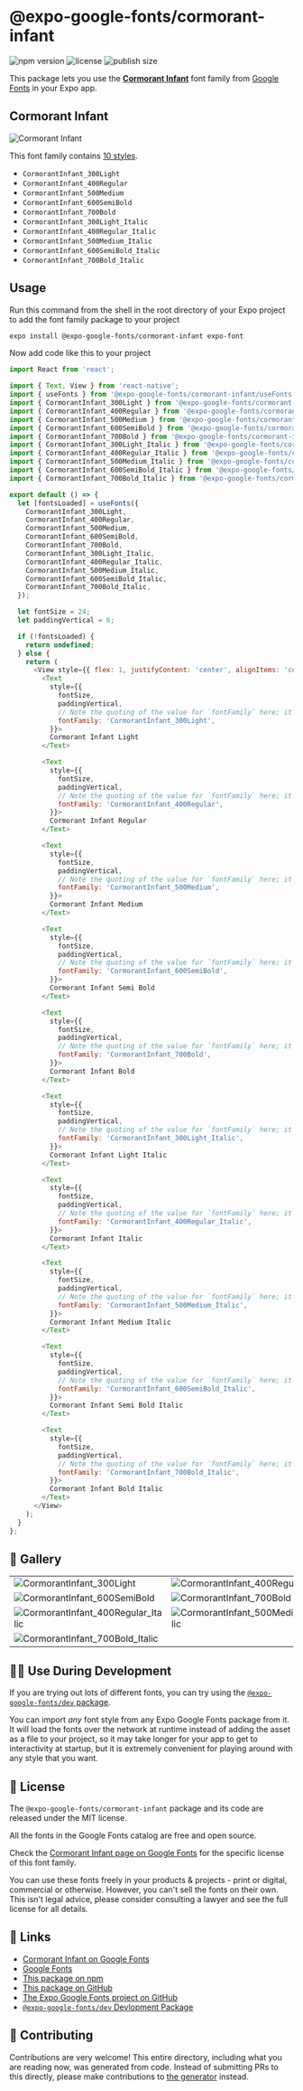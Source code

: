 # @expo-google-fonts/cormorant-infant

![npm version](https://flat.badgen.net/npm/v/@expo-google-fonts/cormorant-infant)
![license](https://flat.badgen.net/github/license/expo/google-fonts)
![publish size](https://flat.badgen.net/packagephobia/install/@expo-google-fonts/cormorant-infant)

This package lets you use the [**Cormorant Infant**](https://fonts.google.com/specimen/Cormorant+Infant) font family from [Google Fonts](https://fonts.google.com/) in your Expo app.

## Cormorant Infant

![Cormorant Infant](./font-family.png)

This font family contains [10 styles](#-gallery).

- `CormorantInfant_300Light`
- `CormorantInfant_400Regular`
- `CormorantInfant_500Medium`
- `CormorantInfant_600SemiBold`
- `CormorantInfant_700Bold`
- `CormorantInfant_300Light_Italic`
- `CormorantInfant_400Regular_Italic`
- `CormorantInfant_500Medium_Italic`
- `CormorantInfant_600SemiBold_Italic`
- `CormorantInfant_700Bold_Italic`

## Usage

Run this command from the shell in the root directory of your Expo project to add the font family package to your project
```sh
expo install @expo-google-fonts/cormorant-infant expo-font
```

Now add code like this to your project
```js
import React from 'react';

import { Text, View } from 'react-native';
import { useFonts } from '@expo-google-fonts/cormorant-infant/useFonts';
import { CormorantInfant_300Light } from '@expo-google-fonts/cormorant-infant/300Light';
import { CormorantInfant_400Regular } from '@expo-google-fonts/cormorant-infant/400Regular';
import { CormorantInfant_500Medium } from '@expo-google-fonts/cormorant-infant/500Medium';
import { CormorantInfant_600SemiBold } from '@expo-google-fonts/cormorant-infant/600SemiBold';
import { CormorantInfant_700Bold } from '@expo-google-fonts/cormorant-infant/700Bold';
import { CormorantInfant_300Light_Italic } from '@expo-google-fonts/cormorant-infant/300Light_Italic';
import { CormorantInfant_400Regular_Italic } from '@expo-google-fonts/cormorant-infant/400Regular_Italic';
import { CormorantInfant_500Medium_Italic } from '@expo-google-fonts/cormorant-infant/500Medium_Italic';
import { CormorantInfant_600SemiBold_Italic } from '@expo-google-fonts/cormorant-infant/600SemiBold_Italic';
import { CormorantInfant_700Bold_Italic } from '@expo-google-fonts/cormorant-infant/700Bold_Italic';

export default () => {
  let [fontsLoaded] = useFonts({
    CormorantInfant_300Light,
    CormorantInfant_400Regular,
    CormorantInfant_500Medium,
    CormorantInfant_600SemiBold,
    CormorantInfant_700Bold,
    CormorantInfant_300Light_Italic,
    CormorantInfant_400Regular_Italic,
    CormorantInfant_500Medium_Italic,
    CormorantInfant_600SemiBold_Italic,
    CormorantInfant_700Bold_Italic,
  });

  let fontSize = 24;
  let paddingVertical = 6;

  if (!fontsLoaded) {
    return undefined;
  } else {
    return (
      <View style={{ flex: 1, justifyContent: 'center', alignItems: 'center' }}>
        <Text
          style={{
            fontSize,
            paddingVertical,
            // Note the quoting of the value for `fontFamily` here; it expects a string!
            fontFamily: 'CormorantInfant_300Light',
          }}>
          Cormorant Infant Light
        </Text>

        <Text
          style={{
            fontSize,
            paddingVertical,
            // Note the quoting of the value for `fontFamily` here; it expects a string!
            fontFamily: 'CormorantInfant_400Regular',
          }}>
          Cormorant Infant Regular
        </Text>

        <Text
          style={{
            fontSize,
            paddingVertical,
            // Note the quoting of the value for `fontFamily` here; it expects a string!
            fontFamily: 'CormorantInfant_500Medium',
          }}>
          Cormorant Infant Medium
        </Text>

        <Text
          style={{
            fontSize,
            paddingVertical,
            // Note the quoting of the value for `fontFamily` here; it expects a string!
            fontFamily: 'CormorantInfant_600SemiBold',
          }}>
          Cormorant Infant Semi Bold
        </Text>

        <Text
          style={{
            fontSize,
            paddingVertical,
            // Note the quoting of the value for `fontFamily` here; it expects a string!
            fontFamily: 'CormorantInfant_700Bold',
          }}>
          Cormorant Infant Bold
        </Text>

        <Text
          style={{
            fontSize,
            paddingVertical,
            // Note the quoting of the value for `fontFamily` here; it expects a string!
            fontFamily: 'CormorantInfant_300Light_Italic',
          }}>
          Cormorant Infant Light Italic
        </Text>

        <Text
          style={{
            fontSize,
            paddingVertical,
            // Note the quoting of the value for `fontFamily` here; it expects a string!
            fontFamily: 'CormorantInfant_400Regular_Italic',
          }}>
          Cormorant Infant Italic
        </Text>

        <Text
          style={{
            fontSize,
            paddingVertical,
            // Note the quoting of the value for `fontFamily` here; it expects a string!
            fontFamily: 'CormorantInfant_500Medium_Italic',
          }}>
          Cormorant Infant Medium Italic
        </Text>

        <Text
          style={{
            fontSize,
            paddingVertical,
            // Note the quoting of the value for `fontFamily` here; it expects a string!
            fontFamily: 'CormorantInfant_600SemiBold_Italic',
          }}>
          Cormorant Infant Semi Bold Italic
        </Text>

        <Text
          style={{
            fontSize,
            paddingVertical,
            // Note the quoting of the value for `fontFamily` here; it expects a string!
            fontFamily: 'CormorantInfant_700Bold_Italic',
          }}>
          Cormorant Infant Bold Italic
        </Text>
      </View>
    );
  }
};

```

## 🔡 Gallery


||||
|-|-|-|
|![CormorantInfant_300Light](.//300Light/CormorantInfant_300Light.ttf.png)|![CormorantInfant_400Regular](.//400Regular/CormorantInfant_400Regular.ttf.png)|![CormorantInfant_500Medium](.//500Medium/CormorantInfant_500Medium.ttf.png)||
|![CormorantInfant_600SemiBold](.//600SemiBold/CormorantInfant_600SemiBold.ttf.png)|![CormorantInfant_700Bold](.//700Bold/CormorantInfant_700Bold.ttf.png)|![CormorantInfant_300Light_Italic](.//300Light_Italic/CormorantInfant_300Light_Italic.ttf.png)||
|![CormorantInfant_400Regular_Italic](.//400Regular_Italic/CormorantInfant_400Regular_Italic.ttf.png)|![CormorantInfant_500Medium_Italic](.//500Medium_Italic/CormorantInfant_500Medium_Italic.ttf.png)|![CormorantInfant_600SemiBold_Italic](.//600SemiBold_Italic/CormorantInfant_600SemiBold_Italic.ttf.png)||
|![CormorantInfant_700Bold_Italic](.//700Bold_Italic/CormorantInfant_700Bold_Italic.ttf.png)||||


## 👩‍💻 Use During Development

If you are trying out lots of different fonts, you can try using the [`@expo-google-fonts/dev` package](https://github.com/freeboub/google-fonts/tree/master/font-packages/dev#readme).

You can import *any* font style from any Expo Google Fonts package from it. It will load the fonts
over the network at runtime instead of adding the asset as a file to your project, so it may take longer
for your app to get to interactivity at startup, but it is extremely convenient
for playing around with any style that you want.

## 📖 License

The `@expo-google-fonts/cormorant-infant` package and its code are released under the MIT license.

All the fonts in the Google Fonts catalog are free and open source.

Check the [Cormorant Infant page on Google Fonts](https://fonts.google.com/specimen/Cormorant+Infant) for the specific license of this font family.

You can use these fonts freely in your products & projects - print or digital, commercial or otherwise. However, you can't sell the fonts on their own. This isn't legal advice, please consider consulting a lawyer and see the full license for all details.

## 🔗 Links

- [Cormorant Infant on Google Fonts](https://fonts.google.com/specimen/Cormorant+Infant)
- [Google Fonts](https://fonts.google.com/)
- [This package on npm](https://www.npmjs.com/package/@expo-google-fonts/cormorant-infant)
- [This package on GitHub](https://github.com/freeboub/google-fonts/tree/master/font-packages/cormorant-infant)
- [The Expo Google Fonts project on GitHub](https://github.com/freeboub/google-fonts)
- [`@expo-google-fonts/dev` Devlopment Package](https://github.com/freeboub/google-fonts/tree/master/font-packages/dev)

## 🤝 Contributing

Contributions are very welcome! This entire directory, including what you are reading now, was generated from code. Instead of submitting PRs to this directly, please make contributions to [the generator](https://github.com/freeboub/google-fonts/tree/master/packages/generator) instead.
